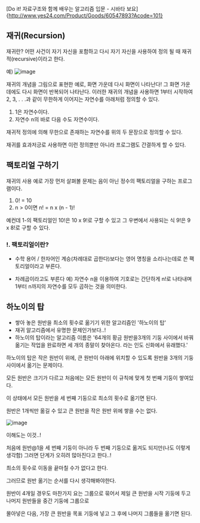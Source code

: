 [Do it! 자료구조와 함께 배우는 알고리즘 입문 - 시바타 보요] {http://www.yes24.com/Product/Goods/60547893?Acode=101}

## 재귀(Recursion)

재귀란?
어떤 사건이 자기 자신을 포함하고 다시 자기 자신을 사용하여 정의 될 때 재귀적(recursive)이라고 한다.

예)
![image](https://user-images.githubusercontent.com/57930450/69475789-dbeb7f00-0e14-11ea-8530-9c225e78534d.png)

재귀의 개념을 그림으로 표현한 예로, 화면 가운데 다시 화면이 나타난다!
그 화면 가운데에도 다시 화면이 반복되어 나타난다.
이러한 재귀의 개념을 사용하면 1부터 시작하여 2, 3, . . .과 같이 무한하게 이어지는 자연수를 아래처럼 정의할 수 있다.

1. 1은 자연수이다.
2. 자연수 n의 바로 다음 수도 자연수이다.

재귀적 정의에 의해 무한으로 존재하는 자연수를 위의 두 문장으로 정의할 수 있다.

재귀를 효과저긍로 사용하면 이런 정의뿐만 아니라 프로그램도 간결하게 할 수 있다.

## 팩토리얼 구하기
재귀의 사용 예로 가장 먼저 살펴볼 문제는 음이 아닌 정수의 팩토리얼을 구하는 프로그램이다.

1. 0! = 10
2. n > 0이면 n! = n x (n - 1)!

예컨데 1-의 팩토리얼인 10!은 10 x 9!로 구할 수 있고 그 우변에서 사용되는 식 9!은 9 x 8!로 구할 수 있다.

### !. 팩토리얼이란?
- 수학 용어 / 한자어인 계승(차례대로 곱한다)보다는 영어 명칭을 소리나는데로 쓴 팩토리얼이라고 부른다.

- 차례곱이라고도 부른다
예) 자연수 n을 이용하여 기호로는 간단하게 n!로 나타내며 1부터 n까지의 자연수를 모두 곱하는 것을 의미한다.

## 하노이의 탑
- 쌓아 놓은 원반을 최소의 횟수로 옮기기 위한 알고리즘인 '하노이의 탑'
- 재귀 알고리즘에서 유명한 문제인가보다..!
- 하노이의 탑이라는 알고리즘 이름은 '64개의 황금 원반을3개의 기둥 사이에서 바꿔 옮기는 작업을 완료하면 세 개의 종말이 찾아온다. 라는 인도 신화에서 유래했다.'

하노이의 탑은 작은 원반이 위에, 큰 원반이 아래에 위치할 수 있도록 원반을 3개의 기둥 사이에서 옮기는 문제이다.

모든 원반은 크기가 다르고 처음에는 모든 원반이 이 규칙에 맞게 첫 번째 기둥이 쌓여있다.

이 상태에서 모든 원반을 세 번째 기둥으로 최소의 횟수로 옮기면 된다.

원반은 1개씩만 옮길 수 있고 큰 원반을 작은 원반 위에 쌓을 수는 없다.

![image](https://user-images.githubusercontent.com/57930450/69488489-2ae4f300-0ead-11ea-9268-e7d7ddc0d381.png)

이해도는 이것..!

처음에 원반@1을 세 번째 기둥이 아니라 두 번째 기둥으로 옮겨도 되지만(나도 이렇게 생각함) 그러면 단계가 오히려 많아진다고 한다..!

최소의 횟수로 이동을 끝마칠 수가 없다고 한다.

그러므로 원반 옮기는 순서를 다시 생각해봐야한다.

원반이 4개일 경우도 마찬가지 요는 그룹으로 묶어서 제일 큰 원반을 시작 기둥에 두고 나머지 원반들을 중간 기둥에 그룹으로

몰아넣은 다음, 가장 큰 원반을 목표 기둥에 넣고 그 후에 나머지 그룹들을 옮기면 된다.

